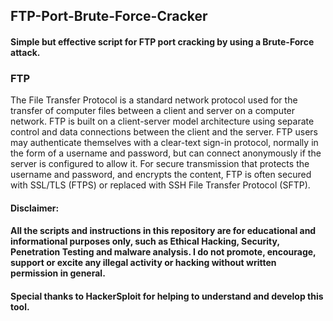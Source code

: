 ## FTP-Port-Brute-Force-Cracker

#### Simple but effective script for FTP port cracking by using a Brute-Force attack.

### FTP
The File Transfer Protocol is a standard network protocol used for the transfer of computer files between a client and server on a computer network.
FTP is built on a client-server model architecture using separate control and data connections between the client and the server. FTP users may authenticate themselves with a clear-text sign-in protocol, normally in the form of a username and password, but can connect anonymously if the server is configured to allow it. For secure transmission that protects the username and password, and encrypts the content, FTP is often secured with SSL/TLS (FTPS) or replaced with SSH File Transfer Protocol (SFTP).


#### Disclaimer:
#### All the scripts and instructions in this repository are for educational and informational purposes only, such as Ethical Hacking, Security, Penetration Testing and malware analysis. I do not promote, encourage, support or excite any illegal activity or hacking without written permission in general.


#### Special thanks to HackerSploit for helping to understand and develop this tool.
